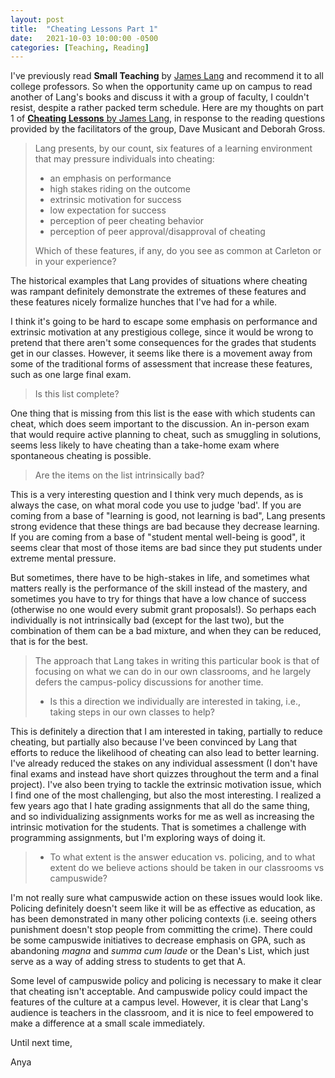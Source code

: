 ```yaml
---
layout: post
title:  "Cheating Lessons Part 1"
date:   2021-10-03 10:00:00 -0500
categories: [Teaching, Reading]
---
```


I've previously read **Small Teaching** by [James Lang](https://www.jamesmlang.com/) and recommend it to all college professors.
So when the opportunity came up on campus to read another of Lang's books and discuss it with a group of faculty, I couldn't resist, despite a rather packed term schedule.
Here are my thoughts on part 1 of [**Cheating Lessons** by James Lang](https://www.hup.harvard.edu/catalog.php?isbn=9780674724631), in response to the reading questions provided by the facilitators of the group, Dave Musicant and Deborah Gross.

> Lang presents, by our count, six features of a learning environment that
may pressure individuals into cheating:
> 
> - an emphasis on performance
> - high stakes riding on the outcome
> - extrinsic motivation for success
> - low expectation for success
> - perception of peer cheating behavior
> - perception of peer approval/disapproval of cheating
>
> Which of these features, if any, do you see as common at Carleton or in
your experience? 

The historical examples that Lang provides of situations where cheating was rampant definitely demonstrate the extremes of these features and these features nicely formalize hunches that I've had for a while. 

I think it's going to be hard to escape some emphasis on performance and extrinsic motivation at any prestigious college, since it would be wrong to pretend that there aren't some consequences for the grades that students get in our classes.
However, it seems like there is a movement away from some of the traditional forms of assessment that increase these features, such as one large final exam.

> Is this list complete? 

One thing that is missing from this list is the ease with which students can cheat, which does seem important to the discussion.
An in-person exam that would require active planning to cheat, such as smuggling in solutions, seems less likely to have cheating than a take-home exam where spontaneous cheating is possible. 


> Are the items on the list intrinsically bad?

This is a very interesting question and I think very much depends, as is always the case, on what moral code you use to judge 'bad'. 
If you are coming from a base of "learning is good, not learning is bad", Lang presents strong evidence that these things are bad because they decrease learning.
If you are coming from a base of "student mental well-being is good", it seems clear that most of those items are bad since they put students under extreme mental pressure.

But sometimes, there have to be high-stakes in life, and sometimes what matters really is the performance of the skill instead of the mastery, and sometimes you have to try for things that have a low chance of success (otherwise no one would every submit grant proposals!). 
So perhaps each individually is not intrinsically bad (except for the last two), but the combination of them can be a bad mixture, and when they can be reduced, that is for the best.

> The approach that Lang takes in writing this particular book is that of
focusing on what we can do in our own classrooms, and he largely defers
the campus-policy discussions for another time.
>
> - Is this a direction we individually are interested in taking, i.e.,
taking steps in our own classes to help?

This is definitely a direction that I am interested in taking, partially to reduce cheating, but partially also because I've been convinced by Lang that efforts to reduce the likelihood of cheating can also lead to better learning.
I've already reduced the stakes on any individual assessment (I don't have final exams and instead have short quizzes throughout the term and a final project). 
I've also been trying to tackle the extrinsic motivation issue, which I find one of the most challenging, but also the most interesting. 
I realized a few years ago that I hate grading assignments that all do the same thing, and so individualizing assignments works for me as well as increasing the intrinsic motivation for the students.
That is sometimes a challenge with programming assignments, but I'm exploring ways of doing it.

> - To what extent is the answer education vs. policing, and to what
extent do we believe actions should be taken in our classrooms vs
campuswide?

I'm not really sure what campuswide action on these issues would look like. 
Policing definitely doesn't seem like it will be as effective as education, as has been demonstrated in many other policing contexts (i.e. seeing others punishment doesn't stop people from committing the crime). 
There could be some campuswide initiatives to decrease emphasis on GPA, such as abandoning *magna* and *summa cum laude* or the Dean's List, which just serve as a way of adding stress to students to get that A. 

Some level of campuswide policy and policing is necessary to make it clear that cheating isn't acceptable. 
And campuswide policy could impact the features of the culture at a campus level.
However, it is clear that Lang's audience is teachers in the classroom, and it is nice to feel empowered to make a difference at a small scale immediately.

Until next time,

Anya

